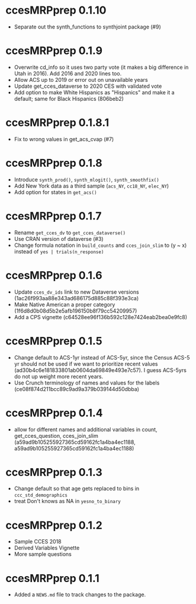 # ccesMRPprep 0.1.10

* Separate out the synth_functions to synthjoint package (#9)

# ccesMRPprep 0.1.9

* Overwrite cd_info so it uses two party vote (it makes a big difference in Utah in 2016). Add 2016 and 2020 lines too.
* Allow ACS up to 2019 or error out on unavailable years
* Update get_cces_dataverse to 2020 CES with validated vote
* Add option to make White Hispanics as "Hispanics" and make it a default; same for Black Hispanics (806beb2)

# ccesMRPprep 0.1.8.1

* Fix to wrong values in get_acs_cvap (#7)

# ccesMRPprep 0.1.8

* Introduce `synth_prod()`, `synth_mlogit()`, `synth_smoothfix()`
* Add New York data as a third sample (`acs_NY`, `cc18_NY`, `elec_NY`)
* Add option for states in `get_acs()`

# ccesMRPprep 0.1.7

* Rename `get_cces_dv` to  `get_cces_dataverse()`
* Use CRAN version of dataverse (#3)
* Change formula notation in `build_counts` and `cces_join_slim` to (y ~ x) instead of `yes | trials(n_response)`

# ccesMRPprep 0.1.6

* Update `cces_dv_ids` link to new Dataverse versions (1ac26f993aa88e343ad686175d885c88f393e3ca)
* Make Native American a proper category (1f6d8d0b08d5b2e5afb196150b8f79cc54209957)
* Add a CPS vignette (c64528ee96f136b592c128e7424eab2bea0e9fc8)

# ccesMRPprep 0.1.5

* Change default to ACS-1yr instead of ACS-5yr, since the Census ACS-5 yr should not be used if we want to prioritize recent values (ad30b4c6e181833801ab0604da69849e493e7c57). I guess ACS-5yrs do not up weight more recent years. 
* Use Crunch terminology of names and values for the labels (ce08f874d211bcc89c9ad9a379b039144d50dbba)

# ccesMRPprep 0.1.4

* allow for different names and additional variables in count, get_cces_question, cces_join_slim (a59ad9b105255927365cd59162fc1a4ba4ec1188, a59ad9b105255927365cd59162fc1a4ba4ec1188)

# ccesMRPprep 0.1.3

* Change default so that age gets replaced to bins in `ccc_std_demographics` 
* treat Don't knows as NA in `yesno_to_binary`

# ccesMRPprep 0.1.2

* Sample CCES 2018
* Derived Variables Vignette
* More sample questions


# ccesMRPprep 0.1.1

* Added a `NEWS.md` file to track changes to the package.

